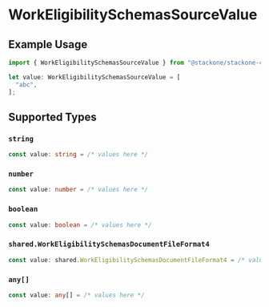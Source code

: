 # WorkEligibilitySchemasSourceValue

## Example Usage

```typescript
import { WorkEligibilitySchemasSourceValue } from "@stackone/stackone-client-ts/sdk/models/shared";

let value: WorkEligibilitySchemasSourceValue = [
  "abc",
];
```

## Supported Types

### `string`

```typescript
const value: string = /* values here */
```

### `number`

```typescript
const value: number = /* values here */
```

### `boolean`

```typescript
const value: boolean = /* values here */
```

### `shared.WorkEligibilitySchemasDocumentFileFormat4`

```typescript
const value: shared.WorkEligibilitySchemasDocumentFileFormat4 = /* values here */
```

### `any[]`

```typescript
const value: any[] = /* values here */
```

